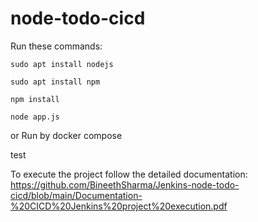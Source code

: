 # node-todo-cicd

Run these commands:


`sudo apt install nodejs`


`sudo apt install npm`


`npm install`

`node app.js`

or Run by docker compose

test


To execute the project follow the detailed documentation: https://github.com/BineethSharma/Jenkins-node-todo-cicd/blob/main/Documentation-%20CICD%20Jenkins%20project%20execution.pdf

